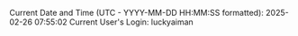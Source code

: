 Current Date and Time (UTC - YYYY-MM-DD HH:MM:SS formatted): 2025-02-26 07:55:02
Current User's Login: luckyaiman
